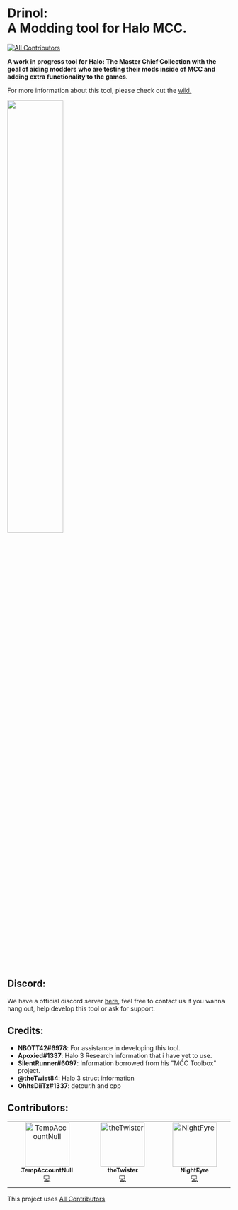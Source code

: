 #  Drinol: <br/> A Modding tool for Halo MCC.
<!-- ALL-CONTRIBUTORS-BADGE:START - Do not remove or modify this section -->
[![All Contributors](https://img.shields.io/badge/all_contributors-3-orange.svg?style=flat-square)](#contributors-)
<!-- ALL-CONTRIBUTORS-BADGE:END -->
**A work in progress tool for Halo: The Master Chief Collection with the goal of aiding modders who are testing their mods inside of MCC and adding extra functionality to the games.**

For more information about this tool, please check out the [wiki.](https://github.com/matty45/Drinol/wiki)

<img src="https://i.imgur.com/BYtmRAJ.jpeg" width=50%>

## Discord:
We have a official discord server [here](https://discord.gg/AkyKYTkPSJ), feel free to contact us if you wanna hang out, help develop this tool or ask for support.

  ## Credits:
 - **NBOTT42#6978**: For assistance in developing this tool.
 - **Apoxied#1337**: Halo 3 Research information that i have yet to use.
 - **SilentRunner#6097**: Information borrowed from his "MCC Toolbox"
   project.
 - **@theTwist84**: Halo 3 struct information
 - **OhItsDiiTz#1337**: detour.h and cpp

## Contributors:

<!-- ALL-CONTRIBUTORS-LIST:START - Do not remove or modify this section -->
<!-- prettier-ignore-start -->
<!-- markdownlint-disable -->
<table>
  <tbody>
    <tr>
      <td align="center" valign="top" width="14.28%"><a href="https://twitter.com/TempAccountNull"><img src="https://avatars.githubusercontent.com/u/11286901?v=4?s=100" width="100px;" alt="TempAccountNull"/><br /><sub><b>TempAccountNull</b></sub></a><br /><a href="https://github.com/matty45/Drinol/commits?author=TempAccountNull" title="Code">💻</a></td>
      <td align="center" valign="top" width="14.28%"><a href="https://github.com/theTwist84"><img src="https://avatars.githubusercontent.com/u/6237734?v=4?s=100" width="100px;" alt="theTwister"/><br /><sub><b>theTwister</b></sub></a><br /><a href="https://github.com/matty45/Drinol/commits?author=theTwist84" title="Code">💻</a></td>
      <td align="center" valign="top" width="14.28%"><a href="https://github.com/xCENTx"><img src="https://avatars.githubusercontent.com/u/80198020?v=4?s=100" width="100px;" alt="NightFyre"/><br /><sub><b>NightFyre</b></sub></a><br /><a href="https://github.com/matty45/Drinol/commits?author=xCENTx" title="Code">💻</a></td>
    </tr>
  </tbody>
</table>

<!-- markdownlint-restore -->
<!-- prettier-ignore-end -->

<!-- ALL-CONTRIBUTORS-LIST:END -->
<!-- prettier-ignore-start -->
<!-- markdownlint-disable -->

<!-- markdownlint-restore -->
<!-- prettier-ignore-end -->

<!-- ALL-CONTRIBUTORS-LIST:END -->

This project uses [All Contributors](https://allcontributors.org/)
